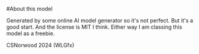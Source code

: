 #About this model

Generated by some online AI model generator so it's not perfect. But it's a good start. And the license is MIT I think. Either way I am classing this model as a freebie.

CSNorwood 2024 (WLGfx)